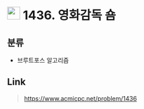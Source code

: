 # <img src="https://d2gd6pc034wcta.cloudfront.net/tier/6.svg" width="30"> 1436. 영화감독 숌

## 분류
* 브루트포스 알고리즘

## Link
> https://www.acmicpc.net/problem/1436